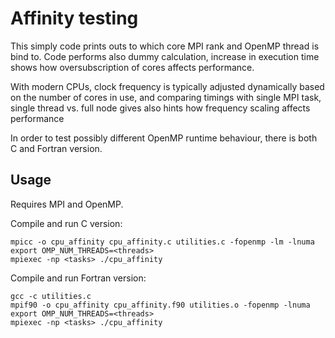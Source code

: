 # Affinity testing

This simply code prints outs to which core MPI rank and OpenMP thread is bind to.
Code performs also dummy calculation, increase in execution time shows how 
oversubscription of cores affects performance. 

With modern CPUs, clock frequency is typically adjusted dynamically based on the
number of cores in use, and comparing timings with single MPI task, single thread 
vs. full node gives also hints how frequency scaling affects performance

In order to test possibly different OpenMP runtime behaviour, there is both C and Fortran
version.

## Usage

Requires MPI and OpenMP.

Compile and run C version:
```
mpicc -o cpu_affinity cpu_affinity.c utilities.c -fopenmp -lm -lnuma
export OMP_NUM_THREADS=<threads>
mpiexec -np <tasks> ./cpu_affinity
```

Compile and run Fortran version:
```
gcc -c utilities.c
mpif90 -o cpu_affinity cpu_affinity.f90 utilities.o -fopenmp -lnuma
export OMP_NUM_THREADS=<threads>
mpiexec -np <tasks> ./cpu_affinity
```


